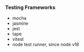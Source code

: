 ### Testing Frameworks

-   mocha
-   jasmine
-   jest
-   tape
-   vitest
-   node test runner, since node v18
